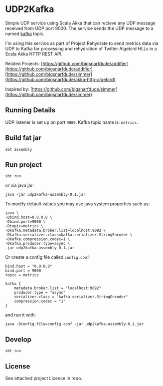 # UDP2Kafka 

Simple UDP service using Scala Akka that can recieve any UDP message received from UDP port 9000.  The service sends the UDP message to a named [kafka](http://kafka.apache.org/) topic. 

I'm using this service as part of Project Rehydrate to send metrics data via UDP to Kafka for processing and rehydration of Twitter Algebird HLLs in a Scala Akka HTTP REST API.

Related Projects:
[https://github.com/bigsnarfdude/addifier](https://github.com/bigsnarfdude/addifier)
[https://github.com/bigsnarfdude/simmer](https://github.com/bigsnarfdude/akka-http-algebird)

Inspired by:
[https://github.com/bigsnarfdude/simmer](https://github.com/bigsnarfdude/simmer)

## Running Details

UDP listener is set up on port `9000`.
Kafka topic name is: `metrics`.

## Build fat jar

`sbt assembly`


## Run project 

`sbt run`

or via java jar:

`java -jar udp2kafka-assembly-0.1.jar`

To modify default values you may use java system properties such as:

    java \
    -Dbind.host=0.0.0.0 \
    -Dbind.port=9000 \
    -Dtopic=metrics \
    -Dkafka.metadata.broker.list=localhost:9092 \
    -Dkafka.serializer.class=kafka.serializer.StringEncoder \
    -Dkafka.compression.codec=1 \
    -Dkafka.producer.type=async \
    -jar udp2kafka-assembly-0.1.jar
    
Or create a config file called `config.conf`:

    bind.host = "0.0.0.0"
    bind.port = 9000
    topic = metrics

    kafka {
        metadata.broker.list = "localhost:9092"
        producer.type = "async"
        serializer.class = "kafka.serializer.StringEncoder"
        compression.codec = "1"
    }

and run it with:

    java -Dconfig.file=config.conf -jar udp2kafka-assembly-0.1.jar
    

## Develop

`sbt run`
    
## License

See attached project Licence in repo.
